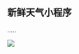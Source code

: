 ## 新鲜天气小程序

.....

![](https://user-gold-cdn.xitu.io/2018/8/27/1657b37b54c56142?imageView2/0/w/1280/h/960/format/webp/ignore-error/1)
